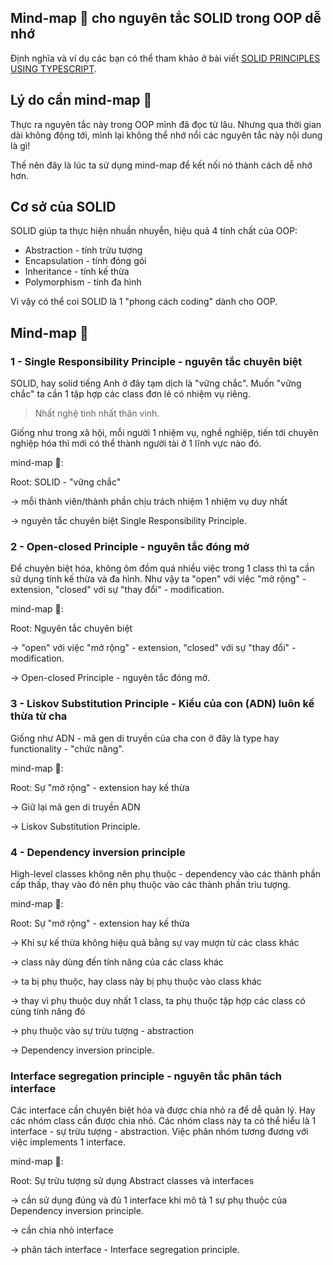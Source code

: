 ## Mind-map 🍁 cho nguyên tắc SOLID trong OOP dễ nhớ

Định nghĩa và ví dụ các bạn có thể tham khảo ở bài viết [
SOLID PRINCIPLES USING TYPESCRIPT](https://samueleresca.net/solid-principles-using-typescript/).

## Lý do cần mind-map 🍁

Thực ra nguyên tắc này trong OOP mình đã đọc từ lâu. Nhưng qua thời gian dài không động tới, mình lại không thể nhớ nổi các nguyên tắc này nội dung là gì!

Thế nên đây là lúc ta sử dụng mind-map để kết nối nó thành cách dễ nhớ hơn.

## Cơ sở của SOLID

SOLID giúp ta thực hiện nhuần nhuyễn, hiệu quả 4 tính chất của OOP:

- Abstraction - tính trừu tượng
- Encapsulation - tính đóng gói
- Inheritance - tính kế thừa
- Polymorphism - tính đa hình

Vì vậy có thể coi SOLID là 1 "phong cách coding" dành cho OOP.

## Mind-map 🍁

### 1 - Single Responsibility Principle - nguyên tắc chuyên biệt

SOLID, hay solid tiếng Anh ở đây tạm dịch là "vững chắc". Muốn "vững chắc" ta cần 1 tập hợp các class đơn lẻ có nhiệm vụ riêng.

>Nhất nghệ tinh nhất thân vinh.

Giống như trong xã hội, mỗi người 1 nhiệm vụ, nghề nghiệp, tiến tới chuyên nghiệp hóa thì mới có thể thành người tài ở 1 lĩnh vực nào đó.

mind-map 🍁:

Root: SOLID - "vững chắc"

-> mỗi thành viên/thành phần chịu trách nhiệm 1 nhiệm vụ duy nhất

-> nguyên tắc chuyên biệt Single Responsibility Principle.

### 2 - Open-closed Principle - nguyên tắc đóng mở

Để chuyên biệt hóa, không ôm đồm quá nhiều việc trong 1 class thì ta cần sử dụng tính kế thừa và đa hình. Như vậy ta "open" với việc "mở rộng" - extension, "closed" với sự "thay đổi" - modification.

mind-map 🍁:

Root: Nguyên tắc chuyên biệt

-> "open" với việc "mở rộng" - extension, "closed" với sự "thay đổi" - modification.

-> Open-closed Principle -  nguyên tắc đóng mở.

### 3 - Liskov Substitution Principle - Kiểu của con (ADN) luôn kế thừa từ cha

Giống như ADN - mã gen di truyền của cha con ở đây là type hay functionality - "chức năng".

mind-map 🍁:

Root: Sự "mở rộng" - extension hay kế thừa

-> Giữ lại mã gen di truyền ADN

-> Liskov Substitution Principle.

### 4 - Dependency inversion principle

High-level classes không nên phụ thuộc - dependency vào các thành phần cấp thấp, thay vào đó nên phụ thuộc vào các thành phần trìu tượng.

mind-map 🍁:

Root: Sự "mở rộng" - extension hay kế thừa

-> Khi sự kế thừa không hiệu quả bằng sự vay mượn từ các class khác

-> class này dùng đến tính năng của các class khác

-> ta bị phụ thuộc, hay class này bị phụ thuộc vào class khác

-> thay vì phụ thuộc duy nhất 1 class, ta phụ thuộc tập hợp các class có cùng tính năng đó

-> phụ thuộc vào sự trừu tượng - abstraction

-> Dependency inversion principle.

### Interface segregation principle - nguyên tắc phân tách interface

Các interface cần chuyên biệt hóa và được chia nhỏ ra để dễ quản lý. Hay các nhóm class cần được chia nhỏ. Các nhóm class này ta có thể hiểu là 1 interface - sự trừu tượng - abstraction. Việc phân nhóm tương đương với việc implements 1 interface.

mind-map 🍁:

Root: Sự trừu tượng sử dụng Abstract classes và interfaces

-> cần sử dụng đúng và đủ 1 interface khi mô tả 1 sự phụ thuộc của Dependency inversion principle.

-> cần chia nhỏ interface

-> phân tách interface - Interface segregation principle.
